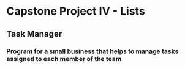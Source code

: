 # Capstone Project IV - Lists
## Task Manager
### Program for a small business that helps to manage tasks assigned to each member of the team
